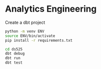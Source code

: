 # Analytics Engineering

Create a dbt project

```bash
python -m venv ENV
source ENV/bin/activate
pip install -r requirements.txt
```

```bash
cd ds525
dbt debug
dbt run
dbt test
```

